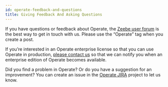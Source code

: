 ```yaml
---
id: operate-feedback-and-questions
title: Giving Feedback And Asking Questions
---
```

If you have questions or feedback about Operate, the [Zeebe user forum](https://forum.zeebe.io) is the best way to get in touch with us. Please use the “Operate” tag when you create a post.

If you’re interested in an Operate enterprise license so that you can use Operate in production, [please contact us](mailto:feedback@zeebe.io) so that we can notify you when an enterprise edition of Operate becomes available.

Did you find a problem in Operate? Or do you have a suggestion for an improvement?
You can create an issue in the [Operate JIRA](https://jira.camunda.com/browse/OPE) project to let us know.

